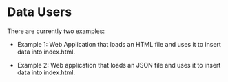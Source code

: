 Data Users
==========

There are currently two examples:

-   Example 1: Web Application that loads an HTML file and uses it to insert
    data into index.html.

-   Example 2: Web application that loads an JSON file and uses it to insert
    data into index.html.
